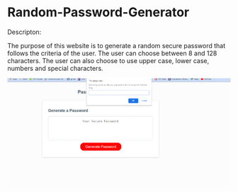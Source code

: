 # Random-Password-Generator
Descripton:

 The purpose of this website is to generate a random secure password that follows the criteria of the user. The user can choose between 8 and 128 characters. 
 The user can also choose to use upper case, lower case, numbers and special characters.

 <img src= "./Screenshot (14).png">
